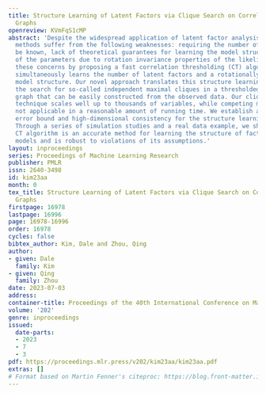 ```yaml
---
title: Structure Learning of Latent Factors via Clique Search on Correlation Thresholded
  Graphs
openreview: KVmFqS1cMP
abstract: 'Despite the widespread application of latent factor analysis, existing
  methods suffer from the following weaknesses: requiring the number of factors to
  be known, lack of theoretical guarantees for learning the model structure, and nonidentifiability
  of the parameters due to rotation invariance properties of the likelihood. We address
  these concerns by proposing a fast correlation thresholding (CT) algorithm that
  simultaneously learns the number of latent factors and a rotationally identifiable
  model structure. Our novel approach translates this structure learning problem into
  the search for so-called independent maximal cliques in a thresholded correlation
  graph that can be easily constructed from the observed data. Our clique analysis
  technique scales well up to thousands of variables, while competing methods are
  not applicable in a reasonable amount of running time. We establish a finite-sample
  error bound and high-dimensional consistency for the structure learning of our method.
  Through a series of simulation studies and a real data example, we show that the
  CT algorithm is an accurate method for learning the structure of factor analysis
  models and is robust to violations of its assumptions.'
layout: inproceedings
series: Proceedings of Machine Learning Research
publisher: PMLR
issn: 2640-3498
id: kim23aa
month: 0
tex_title: Structure Learning of Latent Factors via Clique Search on Correlation Thresholded
  Graphs
firstpage: 16978
lastpage: 16996
page: 16978-16996
order: 16978
cycles: false
bibtex_author: Kim, Dale and Zhou, Qing
author:
- given: Dale
  family: Kim
- given: Qing
  family: Zhou
date: 2023-07-03
address: 
container-title: Proceedings of the 40th International Conference on Machine Learning
volume: '202'
genre: inproceedings
issued:
  date-parts:
  - 2023
  - 7
  - 3
pdf: https://proceedings.mlr.press/v202/kim23aa/kim23aa.pdf
extras: []
# Format based on Martin Fenner's citeproc: https://blog.front-matter.io/posts/citeproc-yaml-for-bibliographies/
---
```

